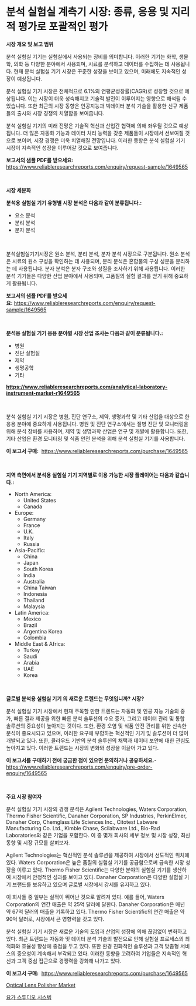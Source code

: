 <p><h1>분석 실험실 계측기 시장: 종류, 응용 및 지리적 평가로 포괄적인 평가</h1></p><p><strong>시장 개요 및 보고 범위</strong></p>
<p><p>분석 실험실 기기는 실험실에서 사용되는 장비를 의미합니다. 이러한 기기는 화학, 생물학, 의학 등 다양한 분야에서 사용되며, 시료를 분석하고 데이터를 수집하는 데 사용됩니다. 현재 분석 실험실 기기 시장은 꾸준한 성장을 보이고 있으며, 미래에도 지속적인 성장이 예상됩니다.</p><p>분석 실험실 기기 시장은 전체적으로 6.1%의 연평균성장률(CAGR)로 성장할 것으로 예상됩니다. 이는 시장이 더욱 성숙해지고 기술적 발전이 이루어지는 영향으로 해석될 수 있습니다. 또한 최근의 시장 동향은 인공지능과 빅데이터 분석 기술을 활용한 신규 제품들의 출시와 시장 경쟁의 치열함을 보여줍니다.</p><p>분석 실험실 기기의 미래 전망은 기술적 혁신과 산업간 협력에 의해 좌우될 것으로 예상됩니다. 더 많은 자동화 기능과 데이터 처리 능력을 갖춘 제품들이 시장에서 선보여질 것으로 보이며, 시장 경쟁은 더욱 치열해질 전망입니다. 이러한 동향은 분석 실험실 기기 시장이 지속적인 성장을 이루어갈 것으로 보여줍니다.</p></p>
<p><strong>보고서의 샘플 PDF를 받으세요:</strong> <a href="https://www.reliableresearchreports.com/enquiry/request-sample/1649565">https://www.reliableresearchreports.com/enquiry/request-sample/1649565</a></p>
<p>&nbsp;</p>
<p><strong>시장 세분화</strong></p>
<p><strong>분석용 실험실 기기 유형별 시장 분석은 다음과 같이 분류됩니다.:</strong></p>
<p><ul><li>요소 분석</li><li>분리 분석</li><li>분자 분석</li></ul></p>
<p>&nbsp;</p>
<p><p>분석실험실기기시장은 원소 분석, 분리 분석, 분자 분석 시장으로 구분됩니다. 원소 분석은 시료의 원소 구성을 확인하는 데 사용되며, 분리 분석은 혼합물의 구성 성분을 분리하는 데 사용됩니다. 분자 분석은 분자 구조와 성질을 조사하기 위해 사용됩니다. 이러한 분석 기기들은 다양한 산업 분야에서 사용되며, 고품질의 실험 결과를 얻기 위해 중요하게 활용됩니다.</p></p>
<p><strong>보고서의 샘플 PDF를 받으세요:</strong>&nbsp;<a href="https://www.reliableresearchreports.com/enquiry/request-sample/1649565">https://www.reliableresearchreports.com/enquiry/request-sample/1649565</a></p>
<p>&nbsp;</p>
<p><strong> 분석용 실험실 기기 응용 분야별 시장 산업 조사는 다음과 같이 분류됩니다.:</strong></p>
<p><ul><li>병원</li><li>진단 실험실</li><li>제약</li><li>생명공학</li><li>기타</li></ul></p>
<p><strong><a href="https://www.reliableresearchreports.com/analytical-laboratory-instrument-market-r1649565">https://www.reliableresearchreports.com/analytical-laboratory-instrument-market-r1649565</a></strong></p>
<p>&nbsp;</p>
<p><p>분석 실험실 기기 시장은 병원, 진단 연구소, 제약, 생명과학 및 기타 산업을 대상으로 한 응용 분야에 중요하게 사용됩니다. 병원 및 진단 연구소에서는 질병 진단 및 모니터링을 위해 분석 장비를 사용하며, 제약 및 생명과학 산업은 연구 및 개발에 활용합니다. 또한, 기타 산업은 환경 모니터링 및 식품 안전 분석을 위해 분석 실험실 기기를 사용합니다.</p></p>
<p><strong>이 보고서 구매:</strong>&nbsp; <a href="https://www.reliableresearchreports.com/purchase/1649565">https://www.reliableresearchreports.com/purchase/1649565</a></p>
<p>&nbsp;</p>
<p><strong>지역 측면에서 분석용 실험실 기기 지역별로 이용 가능한 시장 플레이어는 다음과 같습니다.:</strong></p>
<p><ul>
    <li>
        North America:
        <ul>
            <li>United States</li>
            <li>Canada</li>
        </ul>
    </li>
    <li>
        Europe:
        <ul>
            <li>Germany</li>
            <li>France</li>
            <li>U.K.</li>
            <li>Italy</li>
            <li>Russia</li>
        </ul>
    </li>
    <li>
        Asia-Pacific:
        <ul>
            <li>China</li>
            <li>Japan</li>
            <li>South Korea</li>
            <li>India</li>
            <li>Australia</li>
            <li>China Taiwan</li>
            <li>Indonesia</li>
            <li>Thailand</li>
            <li>Malaysia</li>
        </ul>
    </li>
    <li>
        Latin America:
        <ul>
            <li>Mexico</li>
            <li>Brazil</li>
            <li>Argentina Korea</li>
            <li>Colombia</li>
        </ul>
    </li>
    <li>
        Middle East & Africa:
        <ul>
            <li>Turkey</li>
            <li>Saudi</li>
            <li>Arabia</li>
            <li>UAE</li>
            <li>Korea</li>
        </ul>
    </li>
    </ul></p>
<p>&nbsp;</p>
<p><strong>글로벌 분석용 실험실 기기 의 새로운 트렌드는 무엇입니까? 시장?</strong></p>
<p><p>분석 실험실 기기 시장에서 현재 주목할 만한 트렌드는 자동화 및 인공 지능 기술의 증가, 빠른 결과 제공을 위한 빠른 분석 솔루션의 수요 증가, 그리고 데이터 관리 및 통합 솔루션의 중요성이 높아지는 것이다. 또한, 환경 오염 및 식품 안전 관리를 위한 신속한 분석이 중요시되고 있으며, 이러한 요구에 부합하는 혁신적인 기기 및 솔루션이 더 많이 개발되고 있다. 또한, 클라우드 기반의 분석 솔루션의 채택과 데이터 보안에 대한 관심도 높아지고 있다. 이러한 트렌드는 시장의 변화와 성장을 이끌어 가고 있다.</p></p>
<p><strong>이 보고서를 구매하기 전에 궁금한 점이 있으면 문의하거나 공유하세요.</strong>- <a href="https://www.reliableresearchreports.com/enquiry/pre-order-enquiry/1649565">https://www.reliableresearchreports.com/enquiry/pre-order-enquiry/1649565</a></p>
<p>&nbsp;</p>
<p><strong>주요 시장 참여자</strong></p>
<p><p>분석 실험실 기기 시장의 경쟁 분석은 Agilent Technologies, Waters Corporation, Thermo Fisher Scientific, Danaher Corporation, SP Industries, PerkinElmer, Danaher Corp, Chemglass Life Sciences Inc., Citotest Labware Manufacturing Co. Ltd., Kimble Chase, Scilabware Ltd., Bio-Rad Laboratories와 같은 기업을 포함한다. 이 중 몇개 회사의 세부 정보 및 시장 성장, 최신 동향 및 시장 규모를 살펴보자.</p><p>Agilent Technologies는 혁신적인 분석 솔루션을 제공하여 시장에서 선도적인 위치에 있다. Waters Corporation은 높은 품질의 실험실 기기를 공급함으로써 급속한 시장 성장을 이루고 있다. Thermo Fisher Scientific는 다양한 분야의 실험실 기기를 생산하여 시장에서 안정적인 성과를 보이고 있다. Danaher Corporation은 다양한 실험실 기기 브랜드를 보유하고 있으며 글로벌 시장에서 강세를 유지하고 있다.</p><p>이 회사들 중 일부는 실적이 뛰어난 것으로 알려져 있다. 예를 들어, Waters Corporation의 연간 매출은 약 25억 달러에 달한다. Danaher Corporation은 매년 약 67억 달러의 매출을 기록하고 있다. Thermo Fisher Scientific의 연간 매출은 약 90억 달러로, 시장에서 큰 영향력을 갖고 있다.</p><p>분석 실험실 기기 시장은 새로운 기술의 도입과 산업의 성장에 의해 끊임없이 변화하고 있다. 최근 트렌드는 자동화 및 데이터 분석 기술의 발전으로 인해 실험실 프로세스의 최적화와 효율성 향상에 중점을 두고 있다. 또한 환경 친화적인 솔루션과 고객 맞춤형 서비스의 중요성이 계속해서 부각되고 있다. 이러한 동향을 고려하여 기업들은 지속적인 혁신과 고객 중심 접근으로 경쟁력을 강화해 나가고 있다.</p></p>
<p><strong>이 보고서 구매:</strong>&nbsp;&nbsp;<a href="https://www.reliableresearchreports.com/purchase/1649565">https://www.reliableresearchreports.com/purchase/1649565</a></p>
<p><p><a href="https://github.com/BryceTownsendr/Market-Research-Report-List-4/blob/main/optical-lens-polisher-market.md">Optical Lens Polisher Market</a></p><p><a href="https://medium.com/@johnsonlowe2023_38650/%EC%9A%94%EA%B0%80-%EC%8A%A4%ED%8A%9C%EB%94%94%EC%98%A4-%EC%8B%9C%EC%8A%A4%ED%85%9C-%EC%8B%9C%EC%9E%A5-%EC%B8%A1%EC%A0%95%EC%B9%98-%ED%95%B4%EC%84%9D-%EC%8B%9C%EC%9E%A5-%EC%A0%90%EC%9C%A0%EC%9C%A8-%ED%8A%B8%EB%A0%8C%EB%93%9C-%EB%B0%8F-%EC%84%B1%EC%9E%A5-%ED%8C%A8%ED%84%B4-10e628f3223b">요가 스튜디오 시스템</a></p></p>